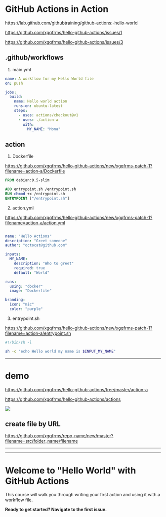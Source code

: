 # GitHub Actions in Action

https://lab.github.com/githubtraining/github-actions:-hello-world

https://github.com/xgqfrms/hello-github-actions/issues/1

https://github.com/xgqfrms/hello-github-actions/issues/3

## .github/workflows

1. main.yml

```yml
name: A workflow for my Hello World file
on: push

jobs:
  build:
    name: Hello world action
    runs-on: ubuntu-latest
    steps:
      - uses: actions/checkout@v1
      - uses: ./action-a
        with:
          MY_NAME: "Mona"


```



## action

1. Dockerfile

https://github.com/xgqfrms/hello-github-actions/new/xgqfrms-patch-1?filename=action-a/Dockerfile

```Dockerfile
FROM debian:9.5-slim

ADD entrypoint.sh /entrypoint.sh
RUN chmod +x /entrypoint.sh
ENTRYPOINT ["/entrypoint.sh"]

```

2. action.yml

https://github.com/xgqfrms/hello-github-actions/new/xgqfrms-patch-1?filename=action-a/action.yml

```yml

name: "Hello Actions"
description: "Greet someone"
author: "octocat@github.com"

inputs:
  MY_NAME:
    description: "Who to greet"
    required: true
    default: "World"

runs:
  using: "docker"
  image: "Dockerfile"

branding:
  icon: "mic"
  color: "purple"

```

3. entrypoint.sh

https://github.com/xgqfrms/hello-github-actions/new/xgqfrms-patch-1?filename=action-a/entrypoint.sh

```sh  
#!/bin/sh -l

sh -c "echo Hello world my name is $INPUT_MY_NAME"

```





***

# demo


https://github.com/xgqfrms/hello-github-actions/tree/master/action-a

https://github.com/xgqfrms/hello-github-actions/actions



![](https://img2020.cnblogs.com/blog/740516/202005/740516-20200502144018259-24070475.png)


## create file by URL

https://github.com/xgqfrms/repo-name/new/master?filename=src/folder_name/filename

***



***


# Welcome to "Hello World" with GitHub Actions

This course will walk you through writing your first action and using it with a workflow file. 

**Ready to get started? Navigate to the first issue.**
